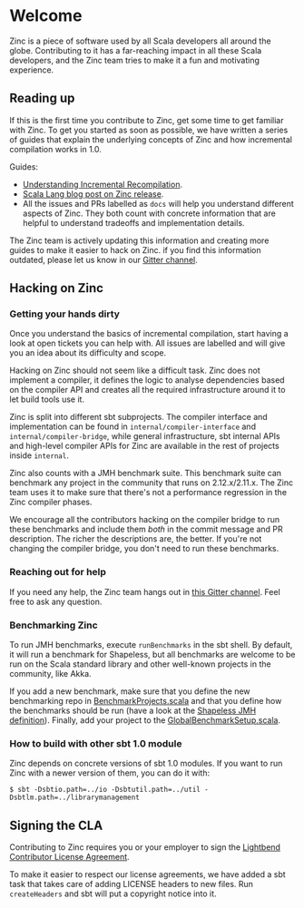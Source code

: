 # Welcome

Zinc is a piece of software used by all Scala developers all around the globe.
Contributing to it has a far-reaching impact in all these Scala developers,
and the Zinc team tries to make it a fun and motivating experience.

## Reading up

If this is the first time you contribute to Zinc, get some time to get familiar
with Zinc. To get you started as soon as possible, we have written a series of
guides that explain the underlying concepts of Zinc and how incremental
compilation works in 1.0.

Guides:
  
* [Understanding Incremental Recompilation](http://www.scala-sbt.org/0.13/docs/Understanding-Recompilation.html).
* [Scala Lang blog post on Zinc release](https://www.scala-lang.org/blog/2017/01/03/zinc-blog-post.html).
* All the issues and PRs labelled as `docs` will help you understand different
  aspects of Zinc. They both count with concrete information that are helpful
  to understand tradeoffs and implementation details.

The Zinc team is actively updating this information and creating more guides
to make it easier to hack on Zinc. if you find this information outdated,
please let us know in our [Gitter channel](https://gitter.im/sbt/zinc-contrib).

## Hacking on Zinc

### Getting your hands dirty

Once you understand the basics of incremental compilation, start having a look
at open tickets you can help with. All issues are labelled and will give you an
idea about its difficulty and scope.

Hacking on Zinc should not seem like a difficult task. Zinc does not implement
a compiler, it defines the logic to analyse dependencies based on the compiler
API and creates all the required infrastructure around it to let build tools
use it.

Zinc is split into different sbt subprojects. The compiler interface and
implementation can be found in `internal/compiler-interface` and `internal/compiler-bridge`,
while general infrastructure, sbt internal APIs and high-level compiler APIs for
Zinc are available in the rest of projects inside `internal`.

Zinc also counts with a JMH benchmark suite. This benchmark suite can benchmark
any project in the community that runs on 2.12.x/2.11.x. The Zinc team uses it
to make sure that there's not a performance regression in the Zinc compiler phases.

We encourage all the contributors hacking on the compiler bridge to run these
benchmarks and include them *both* in the commit message and PR description.
The richer the descriptions are, the better. If you're not changing the compiler
bridge, you don't need to run these benchmarks.

### Reaching out for help

If you need any help, the Zinc team hangs out in [this Gitter channel](https://gitter.im/sbt/zinc-contrib).
Feel free to ask any question.

### Benchmarking Zinc

To run JMH benchmarks, execute `runBenchmarks` in the sbt shell. By default,
it will run a benchmark for Shapeless, but all benchmarks are welcome to be run
on the Scala standard library and other well-known projects in the community,
like Akka.

If you add a new benchmark, make sure that you define the new benchmarking repo
in [BenchmarkProjects.scala](https://github.com/sbt/zinc/blob/d532d15139f9f6e8346c8ffb649e564b25d7e897/internal/zinc-benchmarks/src/main/scala/xsbt/BenchmarkProjects.scala)
and that you define how the benchmarks should be run (have a look at the
[Shapeless JMH definition](https://github.com/sbt/zinc/blob/d532d15139f9f6e8346c8ffb649e564b25d7e897/internal/zinc-benchmarks/src/main/scala/xsbt/ShapelessBenchmark.scala)).
Finally, add your project to the [GlobalBenchmarkSetup.scala](https://github.com/sbt/zinc/blob/d532d15139f9f6e8346c8ffb649e564b25d7e897/internal/zinc-benchmarks/src/main/scala/xsbt/GlobalBenchmarkSetup.scala).

### How to build with other sbt 1.0 module

Zinc depends on concrete versions of sbt 1.0 modules. If you want to run Zinc
with a newer version of them, you can do it with:

```
$ sbt -Dsbtio.path=../io -Dsbtutil.path=../util -Dsbtlm.path=../librarymanagement
```

## Signing the CLA

Contributing to Zinc requires you or your employer to sign the
[Lightbend Contributor License Agreement](https://www.lightbend.com/contribute/cla).

To make it easier to respect our license agreements, we have added a sbt task
that takes care of adding LICENSE headers to new files. Run `createHeaders`
and sbt will put a copyright notice into it.
